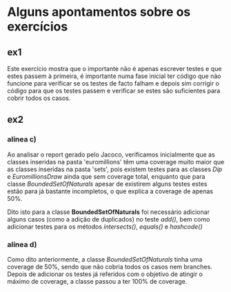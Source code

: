 # Alguns apontamentos sobre os exercícios

## ex1

Este exercício mostra que o importante não é apenas escrever testes e que estes passem à primeira, é importante numa fase inicial ter código que não funcione para verificar se os testes de facto falham e depois sim corrigir o código para que os testes passem e verificar se estes são suficientes para cobrir todos os casos.

## ex2

### alínea c)

Ao analisar o report gerado pelo Jacoco, verificamos inicialmente que as classes inseridas na pasta 'euromillions' têm uma coverage muito maior que as classes inseridas na pasta 'sets', pois existem testes para as classes *Dip* e *EuromillionsDraw* ainda que sem coverage total, enquanto que para classe *BoundedSetOfNaturals* apesar de existirem alguns testes estes estão para já bastante incompletos, o que explica a coverage de apenas 50%.

Dito isto para a classe **BoundedSetOfNaturals** foi necessário adicionar alguns casos (como a adição de duplicados) no teste *add()*, bem como adicionar testes para os métodos *intersects()*, *equals()* e *hashcode()*

### alínea d)
Como dito anteriormente, a classe *BoundedSetOfNaturals* tinha uma coverage de 50%, sendo que não cobria todos os casos nem branches.
Depois de adicionar os testes já referidos com o objetivo de atingir o máximo de coverage, a classe passou a ter 100% de coverage. 